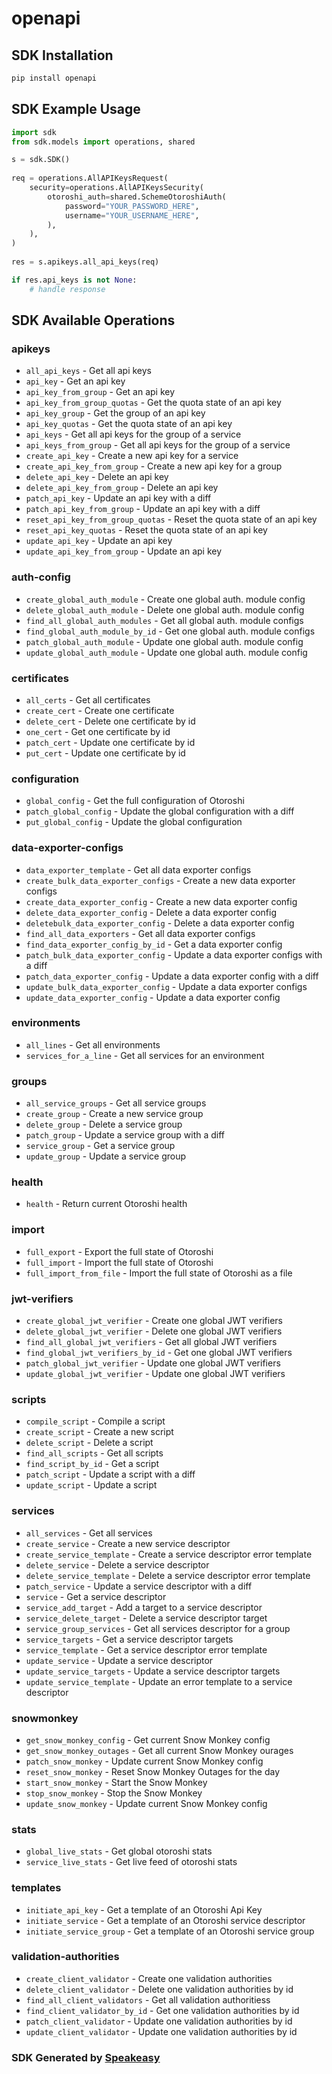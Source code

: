 # openapi

<!-- Start SDK Installation -->
## SDK Installation

```bash
pip install openapi
```
<!-- End SDK Installation -->

<!-- Start SDK Example Usage -->
## SDK Example Usage

```python
import sdk
from sdk.models import operations, shared

s = sdk.SDK()
    
req = operations.AllAPIKeysRequest(
    security=operations.AllAPIKeysSecurity(
        otoroshi_auth=shared.SchemeOtoroshiAuth(
            password="YOUR_PASSWORD_HERE",
            username="YOUR_USERNAME_HERE",
        ),
    ),
)
    
res = s.apikeys.all_api_keys(req)

if res.api_keys is not None:
    # handle response
```
<!-- End SDK Example Usage -->

<!-- Start SDK Available Operations -->
## SDK Available Operations

### apikeys

* `all_api_keys` - Get all api keys
* `api_key` - Get an api key
* `api_key_from_group` - Get an api key
* `api_key_from_group_quotas` - Get the quota state of an api key
* `api_key_group` - Get the group of an api key
* `api_key_quotas` - Get the quota state of an api key
* `api_keys` - Get all api keys for the group of a service
* `api_keys_from_group` - Get all api keys for the group of a service
* `create_api_key` - Create a new api key for a service
* `create_api_key_from_group` - Create a new api key for a group
* `delete_api_key` - Delete an api key
* `delete_api_key_from_group` - Delete an api key
* `patch_api_key` - Update an api key with a diff
* `patch_api_key_from_group` - Update an api key with a diff
* `reset_api_key_from_group_quotas` - Reset the quota state of an api key
* `reset_api_key_quotas` - Reset the quota state of an api key
* `update_api_key` - Update an api key
* `update_api_key_from_group` - Update an api key

### auth-config

* `create_global_auth_module` - Create one global auth. module config
* `delete_global_auth_module` - Delete one global auth. module config
* `find_all_global_auth_modules` - Get all global auth. module configs
* `find_global_auth_module_by_id` - Get one global auth. module configs
* `patch_global_auth_module` - Update one global auth. module config
* `update_global_auth_module` - Update one global auth. module config

### certificates

* `all_certs` - Get all certificates
* `create_cert` - Create one certificate
* `delete_cert` - Delete one certificate by id
* `one_cert` - Get one certificate by id
* `patch_cert` - Update one certificate by id
* `put_cert` - Update one certificate by id

### configuration

* `global_config` - Get the full configuration of Otoroshi
* `patch_global_config` - Update the global configuration with a diff
* `put_global_config` - Update the global configuration

### data-exporter-configs

* `data_exporter_template` - Get all data exporter configs
* `create_bulk_data_exporter_configs` - Create a new data exporter configs
* `create_data_exporter_config` - Create a new data exporter config
* `delete_data_exporter_config` - Delete a data exporter config
* `deletebulk_data_exporter_config` - Delete a data exporter config
* `find_all_data_exporters` - Get all data exporter configs
* `find_data_exporter_config_by_id` - Get a data exporter config
* `patch_bulk_data_exporter_config` - Update a data exporter configs with a diff
* `patch_data_exporter_config` - Update a data exporter config with a diff
* `update_bulk_data_exporter_config` - Update a data exporter configs
* `update_data_exporter_config` - Update a data exporter config

### environments

* `all_lines` - Get all environments
* `services_for_a_line` - Get all services for an environment

### groups

* `all_service_groups` - Get all service groups
* `create_group` - Create a new service group
* `delete_group` - Delete a service group
* `patch_group` - Update a service group with a diff
* `service_group` - Get a service group
* `update_group` - Update a service group

### health

* `health` - Return current Otoroshi health

### import

* `full_export` - Export the full state of Otoroshi
* `full_import` - Import the full state of Otoroshi
* `full_import_from_file` - Import the full state of Otoroshi as a file

### jwt-verifiers

* `create_global_jwt_verifier` - Create one global JWT verifiers
* `delete_global_jwt_verifier` - Delete one global JWT verifiers
* `find_all_global_jwt_verifiers` - Get all global JWT verifiers
* `find_global_jwt_verifiers_by_id` - Get one global JWT verifiers
* `patch_global_jwt_verifier` - Update one global JWT verifiers
* `update_global_jwt_verifier` - Update one global JWT verifiers

### scripts

* `compile_script` - Compile a script
* `create_script` - Create a new script
* `delete_script` - Delete a script
* `find_all_scripts` - Get all scripts
* `find_script_by_id` - Get a script
* `patch_script` - Update a script with a diff
* `update_script` - Update a script

### services

* `all_services` - Get all services
* `create_service` - Create a new service descriptor
* `create_service_template` - Create a service descriptor error template
* `delete_service` - Delete a service descriptor
* `delete_service_template` - Delete a service descriptor error template
* `patch_service` - Update a service descriptor with a diff
* `service` - Get a service descriptor
* `service_add_target` - Add a target to a service descriptor
* `service_delete_target` - Delete a service descriptor target
* `service_group_services` - Get all services descriptor for a group
* `service_targets` - Get a service descriptor targets
* `service_template` - Get a service descriptor error template
* `update_service` - Update a service descriptor
* `update_service_targets` - Update a service descriptor targets
* `update_service_template` - Update an error template to a service descriptor

### snowmonkey

* `get_snow_monkey_config` - Get current Snow Monkey config
* `get_snow_monkey_outages` - Get all current Snow Monkey ourages
* `patch_snow_monkey` - Update current Snow Monkey config
* `reset_snow_monkey` - Reset Snow Monkey Outages for the day
* `start_snow_monkey` - Start the Snow Monkey
* `stop_snow_monkey` - Stop the Snow Monkey
* `update_snow_monkey` - Update current Snow Monkey config

### stats

* `global_live_stats` - Get global otoroshi stats
* `service_live_stats` - Get live feed of otoroshi stats

### templates

* `initiate_api_key` - Get a template of an Otoroshi Api Key
* `initiate_service` - Get a template of an Otoroshi service descriptor
* `initiate_service_group` - Get a template of an Otoroshi service group

### validation-authorities

* `create_client_validator` - Create one validation authorities
* `delete_client_validator` - Delete one validation authorities by id
* `find_all_client_validators` - Get all validation authoritiess
* `find_client_validator_by_id` - Get one validation authorities by id
* `patch_client_validator` - Update one validation authorities by id
* `update_client_validator` - Update one validation authorities by id

<!-- End SDK Available Operations -->

### SDK Generated by [Speakeasy](https://docs.speakeasyapi.dev/docs/using-speakeasy/client-sdks)
